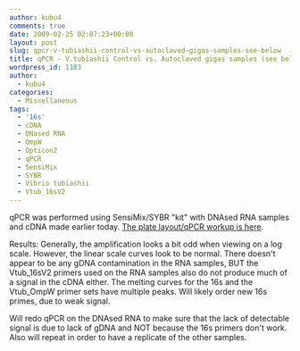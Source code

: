 ```yaml
---
author: kubu4
comments: true
date: 2009-02-25 02:07:23+00:00
layout: post
slug: qpcr-v-tubiashii-control-vs-autoclaved-gigas-samples-see-below
title: qPCR - V.tubiashii Control vs. Autoclaved gigas samples (see below)
wordpress_id: 1183
author:
  - kubu4
categories:
  - Miscellaneous
tags:
  - '16s'
  - cDNA
  - DNased RNA
  - OmpW
  - Opticon2
  - qPCR
  - SensiMix
  - SYBR
  - Vibrio tubiashii
  - Vtub_16sV2
---
```


qPCR was performed using SensiMix/SYBR "kit" with DNAsed RNA samples and cDNA made earlier today. [The plate layout/qPCR workup is here](http://eagle.fish.washington.edu/Arabidopsis/Notebook%20Workup%20Files/20090224-2.jpg).

Results: Generally, the amplification looks a bit odd when viewing on a log scale. However, the linear scale curves look to be normal. There doesn't appear to be any gDNA contamination in the RNA samples, BUT the Vtub_16sV2 primers used on the RNA samples also do not produce much of a signal in the cDNA either. The melting curves for the 16s and the Vtub_OmpW primer sets have multiple peaks. Will likely order new 16s primes, due to weak signal.

Will redo qPCR on the DNAsed RNA to make sure that the lack of detectable signal is due to lack of gDNA and NOT because the 16s primers don't work. Also will repeat in order to have a replicate of the other samples.
